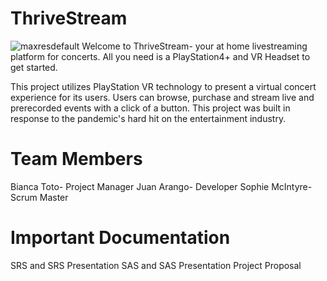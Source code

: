 # ThriveStream
![maxresdefault](https://user-images.githubusercontent.com/56697102/116456086-d37c4c80-a82f-11eb-8331-13f011d3f657.jpg)
Welcome to ThriveStream- your at home livestreaming platform for concerts. All you need is a PlayStation4+ and VR Headset to get started.

This project utilizes PlayStation VR technology to present a virtual concert experience for its users. Users can browse, purchase and stream live and prerecorded events with a click of a button. This project was built in response to the pandemic's hard hit on the entertainment industry.

# Team Members 
Bianca Toto- Project Manager
Juan Arango- Developer
Sophie McIntyre- Scrum Master

# Important Documentation
SRS and SRS Presentation
SAS and SAS Presentation
Project Proposal
